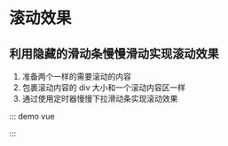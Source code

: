 # 滚动效果

## 利用隐藏的滑动条慢慢滑动实现滚动效果

1. 准备两个一样的需要滚动的内容
2. 包裹滚动内容的 div 大小和一个滚动内容区一样
3. 通过使用定时器慢慢下拉滑动条实现滚动效果

::: demo vue

<template>
  <div class="roll-content" @mouseover="stop" @mouseout="begin">
    <div class="roll-test">定时器滚动，鼠标移入停止，移出继续</div>
    <div class="roll-test">定时器滚动，鼠标移入停止，移出继续</div>
  </div>
</template>

<script>
export default {
      data(){
      return {
        timer:null
      }
    },
    methods: {
      stop() {
        clearInterval(this.timer);
      },
      begin() {
        clearInterval(this.timer);
        this.init();
      },
      init(){
        this.timer = setInterval(() => {
          let content = document.getElementsByClassName("roll-content")[0];
          let test = window.document.getElementsByClassName("roll-test")[0];
          if(content){
            if (content.scrollTop >= test.offsetHeight) {
              content.scrollTop = 0;
            } else {
              content.scrollTop++;
            }
          }
        }, 50);
      }
    },
    mounted(){
      this.$nextTick(()=>{
        this.init();
      })
    },
    beforeDestroy(){
      clearInterval(this.timer);
    }
}
</script>

<style>
.roll-content {
  width: 100%;
  height: 20px;
  overflow-y: hidden;
}
.roll-test {
  font-size: 20px;
  line-height: 20px;
}
</style>

:::
